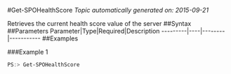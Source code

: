 #Get-SPOHealthScore
*Topic automatically generated on: 2015-09-21*

Retrieves the current health score value of the server
##Syntax
##Parameters
Parameter|Type|Required|Description
---------|----|--------|-----------
##Examples

###Example 1
```powershell
PS:> Get-SPOHealthScore
```

